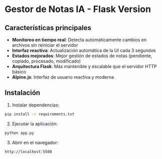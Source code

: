 # Gestor de Notas IA - Flask Version

## Características principales

- **Monitoreo en tiempo real**: Detecta automáticamente cambios en archivos sin reiniciar el servidor
- **Interfaz reactiva**: Actualización automática de la UI cada 3 segundos
- **Estados mejorados**: Mejor gestión de estados de notas (pendiente, copiado, procesado, modificado)
- **Arquitectura Flask**: Más mantenible y escalable que el servidor HTTP básico
- **Alpine.js**: Interfaz de usuario reactiva y moderna

## Instalación

1. Instalar dependencias:
```bash
pip install -r requirements.txt
```

2. Ejecutar la aplicación:
```bash
python app.py
```

3. Abrir en el navegador:
```
http://localhost:5500
```
